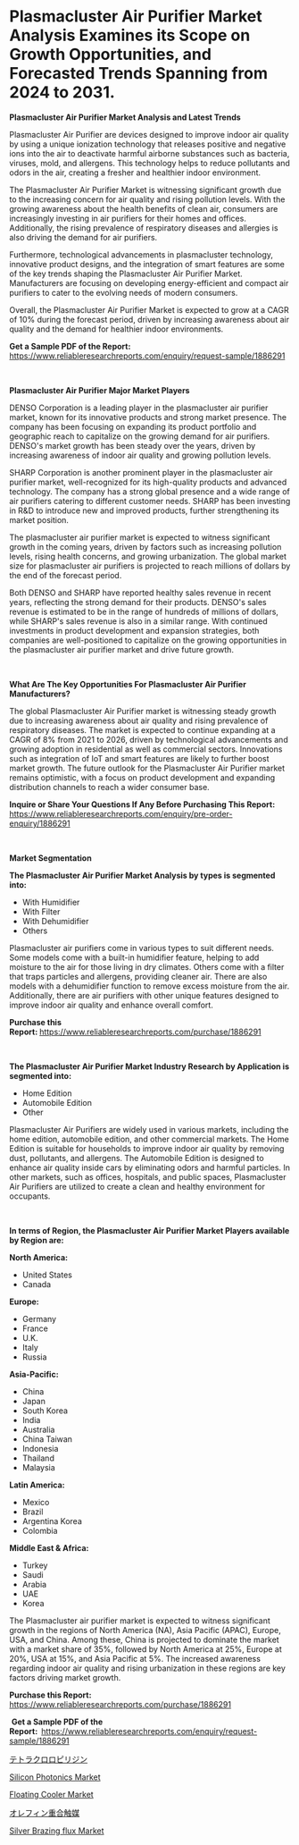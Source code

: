 <p><h1>Plasmacluster Air Purifier Market Analysis Examines its Scope on Growth Opportunities, and Forecasted Trends Spanning from 2024 to 2031.</h1></p><p><strong>Plasmacluster Air Purifier Market Analysis and Latest Trends</strong></p>
<p><p>Plasmacluster Air Purifier are devices designed to improve indoor air quality by using a unique ionization technology that releases positive and negative ions into the air to deactivate harmful airborne substances such as bacteria, viruses, mold, and allergens. This technology helps to reduce pollutants and odors in the air, creating a fresher and healthier indoor environment.</p><p>The Plasmacluster Air Purifier Market is witnessing significant growth due to the increasing concern for air quality and rising pollution levels. With the growing awareness about the health benefits of clean air, consumers are increasingly investing in air purifiers for their homes and offices. Additionally, the rising prevalence of respiratory diseases and allergies is also driving the demand for air purifiers.</p><p>Furthermore, technological advancements in plasmacluster technology, innovative product designs, and the integration of smart features are some of the key trends shaping the Plasmacluster Air Purifier Market. Manufacturers are focusing on developing energy-efficient and compact air purifiers to cater to the evolving needs of modern consumers.</p><p>Overall, the Plasmacluster Air Purifier Market is expected to grow at a CAGR of 10% during the forecast period, driven by increasing awareness about air quality and the demand for healthier indoor environments.</p></p>
<p><strong>Get a Sample PDF of the Report:&nbsp;</strong> <a href="https://www.reliableresearchreports.com/enquiry/request-sample/1886291">https://www.reliableresearchreports.com/enquiry/request-sample/1886291</a></p>
<p>&nbsp;</p>
<p><strong>Plasmacluster Air Purifier Major Market Players</strong></p>
<p><p>DENSO Corporation is a leading player in the plasmacluster air purifier market, known for its innovative products and strong market presence. The company has been focusing on expanding its product portfolio and geographic reach to capitalize on the growing demand for air purifiers. DENSO's market growth has been steady over the years, driven by increasing awareness of indoor air quality and growing pollution levels.</p><p>SHARP Corporation is another prominent player in the plasmacluster air purifier market, well-recognized for its high-quality products and advanced technology. The company has a strong global presence and a wide range of air purifiers catering to different customer needs. SHARP has been investing in R&D to introduce new and improved products, further strengthening its market position.</p><p>The plasmacluster air purifier market is expected to witness significant growth in the coming years, driven by factors such as increasing pollution levels, rising health concerns, and growing urbanization. The global market size for plasmacluster air purifiers is projected to reach millions of dollars by the end of the forecast period.</p><p>Both DENSO and SHARP have reported healthy sales revenue in recent years, reflecting the strong demand for their products. DENSO's sales revenue is estimated to be in the range of hundreds of millions of dollars, while SHARP's sales revenue is also in a similar range. With continued investments in product development and expansion strategies, both companies are well-positioned to capitalize on the growing opportunities in the plasmacluster air purifier market and drive future growth.</p></p>
<p>&nbsp;</p>
<p><strong>What Are The Key Opportunities For Plasmacluster Air Purifier Manufacturers?</strong></p>
<p><p>The global Plasmacluster Air Purifier market is witnessing steady growth due to increasing awareness about air quality and rising prevalence of respiratory diseases. The market is expected to continue expanding at a CAGR of 8% from 2021 to 2026, driven by technological advancements and growing adoption in residential as well as commercial sectors. Innovations such as integration of IoT and smart features are likely to further boost market growth. The future outlook for the Plasmacluster Air Purifier market remains optimistic, with a focus on product development and expanding distribution channels to reach a wider consumer base.</p></p>
<p><strong>Inquire or Share Your Questions If Any Before Purchasing This Report:</strong> <a href="https://www.reliableresearchreports.com/enquiry/pre-order-enquiry/1886291">https://www.reliableresearchreports.com/enquiry/pre-order-enquiry/1886291</a></p>
<p>&nbsp;</p>
<p><strong>Market Segmentation</strong></p>
<p><strong>The Plasmacluster Air Purifier Market Analysis by types is segmented into:</strong></p>
<p><ul><li>With Humidifier</li><li>With Filter</li><li>With Dehumidifier</li><li>Others</li></ul></p>
<p><p>Plasmacluster air purifiers come in various types to suit different needs. Some models come with a built-in humidifier feature, helping to add moisture to the air for those living in dry climates. Others come with a filter that traps particles and allergens, providing cleaner air. There are also models with a dehumidifier function to remove excess moisture from the air. Additionally, there are air purifiers with other unique features designed to improve indoor air quality and enhance overall comfort.</p></p>
<p><strong>Purchase this Report:&nbsp;</strong><a href="https://www.reliableresearchreports.com/purchase/1886291">https://www.reliableresearchreports.com/purchase/1886291</a></p>
<p>&nbsp;</p>
<p><strong>The Plasmacluster Air Purifier Market Industry Research by Application is segmented into:</strong></p>
<p><ul><li>Home Edition</li><li>Automobile Edition</li><li>Other</li></ul></p>
<p><p>Plasmacluster Air Purifiers are widely used in various markets, including the home edition, automobile edition, and other commercial markets. The Home Edition is suitable for households to improve indoor air quality by removing dust, pollutants, and allergens. The Automobile Edition is designed to enhance air quality inside cars by eliminating odors and harmful particles. In other markets, such as offices, hospitals, and public spaces, Plasmacluster Air Purifiers are utilized to create a clean and healthy environment for occupants.</p></p>
<p>&nbsp;</p>
<p><strong>In terms of Region, the Plasmacluster Air Purifier Market Players available by Region are:</strong></p>
<p>
    <p> <strong> North America: </strong>
        <ul>
            <li>United States</li>
            <li>Canada</li>
        </ul>
        </p> 
    <p> <strong> Europe: </strong>
        <ul>
            <li>Germany</li>
            <li>France</li>
            <li>U.K.</li>
            <li>Italy</li>
            <li>Russia</li>
        </ul>
        </p> 
    <p> <strong> Asia-Pacific: </strong>
        <ul>
            <li>China</li>
            <li>Japan</li>
            <li>South Korea</li>
            <li>India</li>
            <li>Australia</li>
            <li>China Taiwan</li>
            <li>Indonesia</li>
            <li>Thailand</li>
            <li>Malaysia</li>
        </ul>
        </p> 
    <p> <strong> Latin America: </strong>
        <ul>
            <li>Mexico</li>
            <li>Brazil</li>
            <li>Argentina Korea</li>
            <li>Colombia</li>
        </ul>
        </p> 
    <p> <strong> Middle East & Africa: </strong>
        <ul>
            <li>Turkey</li>
            <li>Saudi</li>
            <li>Arabia</li>
            <li>UAE</li>
            <li>Korea</li>
        </ul>
    </p>
    </p>
<p><p>The Plasmacluster air purifier market is expected to witness significant growth in the regions of North America (NA), Asia Pacific (APAC), Europe, USA, and China. Among these, China is projected to dominate the market with a market share of 35%, followed by North America at 25%, Europe at 20%, USA at 15%, and Asia Pacific at 5%. The increased awareness regarding indoor air quality and rising urbanization in these regions are key factors driving market growth.</p></p>
<p><strong>Purchase this Report: </strong><a href="https://www.reliableresearchreports.com/purchase/1886291">https://www.reliableresearchreports.com/purchase/1886291</a></p>
<p>&nbsp;<strong>Get a Sample PDF of the Report:&nbsp;&nbsp;</strong><a href="https://www.reliableresearchreports.com/enquiry/request-sample/1886291">https://www.reliableresearchreports.com/enquiry/request-sample/1886291</a></p>
<p><strong></strong></p>
<p><p><a href="https://medium.com/@laceyzemlak1/%E5%9B%9B%E5%A1%A9%E5%8C%96%E3%83%94%E3%83%AA%E3%82%B8%E3%83%B3%E5%B8%82%E5%A0%B4%E8%A6%8F%E6%A8%A1%E3%81%AF-%E3%82%B0%E3%83%AD%E3%83%BC%E3%83%90%E3%83%AB%E7%94%A3%E6%A5%AD%E3%81%AB%E3%81%8A%E3%81%91%E3%82%8B%E6%9C%80%E9%81%A9%E3%81%AA%E3%83%9E%E3%83%BC%E3%82%B1%E3%83%86%E3%82%A3%E3%83%B3%E3%82%B0%E3%83%81%E3%83%A3%E3%83%8D%E3%83%AB%E3%82%92%E6%98%8E%E3%82%89%E3%81%8B%E3%81%AB%E3%81%97%E3%81%BE%E3%81%99-58dd729a8d1e">テトラクロロピリジン</a></p><p><a href="https://issuu.com/reportprime-2/docs/silicon-photonics-market-size-2030.pptx">Silicon Photonics Market</a></p><p><a href="https://github.com/danielneavesallisons03mba/Market-Research-Report-List-1/blob/main/floating-cooler-market.md">Floating Cooler Market</a></p><p><a href="https://github.com/luffiazaza/Market-Research-Report-List-1/blob/main/70947266519.md">オレフィン重合触媒</a></p><p><a href="https://issuu.com/reportprime-2/docs/silver-brazing-flux-market-size-2030.pptx">Silver Brazing flux Market</a></p></p>